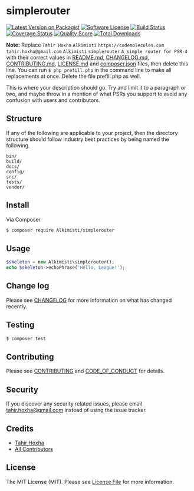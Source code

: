 # simplerouter

[![Latest Version on Packagist][ico-version]][link-packagist]
[![Software License][ico-license]](LICENSE.md)
[![Build Status][ico-travis]][link-travis]
[![Coverage Status][ico-scrutinizer]][link-scrutinizer]
[![Quality Score][ico-code-quality]][link-code-quality]
[![Total Downloads][ico-downloads]][link-downloads]

**Note:** Replace ```Tahir Hoxha``` ```Alkimisti``` ```https://codemolecules.com``` ```tahir.hoxha@gmail.com``` ```Alkimisti``` ```simplerouter``` ```A simple router for PSR-4``` with their correct values in [README.md](README.md), [CHANGELOG.md](CHANGELOG.md), [CONTRIBUTING.md](CONTRIBUTING.md), [LICENSE.md](LICENSE.md) and [composer.json](composer.json) files, then delete this line. You can run `$ php prefill.php` in the command line to make all replacements at once. Delete the file prefill.php as well.

This is where your description should go. Try and limit it to a paragraph or two, and maybe throw in a mention of what
PSRs you support to avoid any confusion with users and contributors.

## Structure

If any of the following are applicable to your project, then the directory structure should follow industry best practices by being named the following.

```
bin/        
build/
docs/
config/
src/
tests/
vendor/
```


## Install

Via Composer

``` bash
$ composer require Alkimisti/simplerouter
```

## Usage

``` php
$skeleton = new Alkimisti\simplerouter();
echo $skeleton->echoPhrase('Hello, League!');
```

## Change log

Please see [CHANGELOG](CHANGELOG.md) for more information on what has changed recently.

## Testing

``` bash
$ composer test
```

## Contributing

Please see [CONTRIBUTING](CONTRIBUTING.md) and [CODE_OF_CONDUCT](CODE_OF_CONDUCT.md) for details.

## Security

If you discover any security related issues, please email tahir.hoxha@gmail.com instead of using the issue tracker.

## Credits

- [Tahir Hoxha][link-author]
- [All Contributors][link-contributors]

## License

The MIT License (MIT). Please see [License File](LICENSE.md) for more information.

[ico-version]: https://img.shields.io/packagist/v/Alkimisti/simplerouter.svg?style=flat-square
[ico-license]: https://img.shields.io/badge/license-MIT-brightgreen.svg?style=flat-square
[ico-travis]: https://img.shields.io/travis/Alkimisti/simplerouter/master.svg?style=flat-square
[ico-scrutinizer]: https://img.shields.io/scrutinizer/coverage/g/Alkimisti/simplerouter.svg?style=flat-square
[ico-code-quality]: https://img.shields.io/scrutinizer/g/Alkimisti/simplerouter.svg?style=flat-square
[ico-downloads]: https://img.shields.io/packagist/dt/Alkimisti/simplerouter.svg?style=flat-square

[link-packagist]: https://packagist.org/packages/Alkimisti/simplerouter
[link-travis]: https://travis-ci.org/Alkimisti/simplerouter
[link-scrutinizer]: https://scrutinizer-ci.com/g/Alkimisti/simplerouter/code-structure
[link-code-quality]: https://scrutinizer-ci.com/g/Alkimisti/simplerouter
[link-downloads]: https://packagist.org/packages/Alkimisti/simplerouter
[link-author]: https://github.com/Alkimisti
[link-contributors]: ../../contributors
